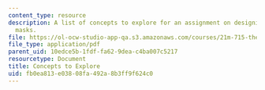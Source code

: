 ```yaml
---
content_type: resource
description: A list of concepts to explore for an assignment on designing and crafting
  masks.
file: https://ol-ocw-studio-app-qa.s3.amazonaws.com/courses/21m-715-the-craft-of-costume-design-fall-2009/fb0ea813e03808fa492a8b3ff9f624c0_MIT21M_715F09_masks.pdf
file_type: application/pdf
parent_uid: 10edce5b-1fdf-fa62-9dea-c4ba007c5217
resourcetype: Document
title: Concepts to Explore
uid: fb0ea813-e038-08fa-492a-8b3ff9f624c0
---
```

